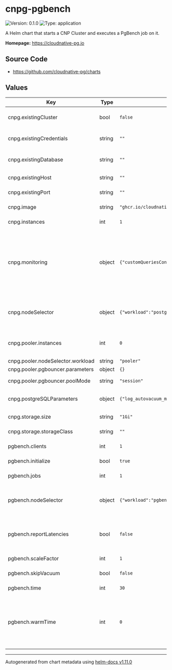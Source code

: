 # cnpg-pgbench

![Version: 0.1.0](https://img.shields.io/badge/Version-0.1.0-informational?style=flat-square) ![Type: application](https://img.shields.io/badge/Type-application-informational?style=flat-square)

A Helm chart that starts a CNP Cluster and executes a PgBench job on it.

**Homepage:** <https://cloudnative-pg.io>

## Source Code

* <https://github.com/cloudnative-pg/charts>

## Values

| Key | Type | Default | Description |
|-----|------|---------|-------------|
| cnpg.existingCluster | bool | `false` | Whether the benchmark should be run against an existing cluster or a new one has to be created |
| cnpg.existingCredentials | string | `""` | The name of a Secret of type basic-auth containing the existing cluster credentials |
| cnpg.existingDatabase | string | `""` | The port where PostgreSQL is listening on the specified host (default: 5432) |
| cnpg.existingHost | string | `""` | The address of the existing cluster (default: empty) |
| cnpg.existingPort | string | `""` | The name of the existing database (default: empty) |
| cnpg.image | string | `"ghcr.io/cloudnative-pg/postgresql:14.5"` | The PostgreSQL image used by CNP and PgBench. |
| cnpg.instances | int | `1` | The amount of PostgreSQL instances in the CNP Cluster. |
| cnpg.monitoring | object | `{"customQueriesConfigMap":[],"customQueriesSecret":[]}` | Configures custom queries for monitoring. The arrays accept a Dictionary made by name: string (resource name), key: string (resource data field containing the queries). Documentation on the accepted values: https://docs.enterprisedb.io/cloud-native-postgresql/latest/monitoring/ |
| cnpg.nodeSelector | object | `{"workload":"postgres"}` | Dictionary of key-value pairs used to define the nodes where the cluster instances can run; used to avoid pgbench and PostgreSQL running on the same node. |
| cnpg.pooler.instances | int | `0` | The number of pooler replicas that receive the connections. If >0 the benchmarks are run with connection pooling |
| cnpg.pooler.nodeSelector.workload | string | `"pooler"` |  |
| cnpg.pooler.pgbouncer.parameters | object | `{}` | PgBouncer configuration. |
| cnpg.pooler.pgbouncer.poolMode | string | `"session"` | The pool mode, accepted values: session, transaction |
| cnpg.postgreSQLParameters | object | `{"log_autovacuum_min_duration":"1s","log_checkpoints":"on","log_lock_waits":"on","log_min_duration_statement":"1000","log_statement":"ddl","log_temp_files":"1024","maintenance_work_mem":"128MB","shared_buffers":"512MB"}` | Dictionary of key-value pairs representing PostgreSQL configuration. |
| cnpg.storage.size | string | `"1Gi"` | The size of the PVCs used by CNP instances. |
| cnpg.storage.storageClass | string | `""` | The storage class used to create PVCs for CNP instances. |
| pgbench.clients | int | `1` | The number of clients used by pgbench. |
| pgbench.initialize | bool | `true` | Invoke the initialization mode (TPC-B-like test scenario) |
| pgbench.jobs | int | `1` | The number of jobs used by pgbench. |
| pgbench.nodeSelector | object | `{"workload":"pgbench"}` | Dictionary of key-value pairs used to define the nodes where the pgbench pod can run; used to avoid pgbench and PostgreSQL running on the same node. |
| pgbench.reportLatencies | bool | `false` | Report the average per-statement latency (execution time from the perspective of the client) of each command after the benchmark finishes. See below for details |
| pgbench.scaleFactor | int | `1` | Scale factor used to initialize pgbench (if initialize is set to true). |
| pgbench.skipVacuum | bool | `false` | Perform no vacuuming before running the test. |
| pgbench.time | int | `30` | The amount of seconds the pgbench will run for. |
| pgbench.warmTime | int | `0` | If >0, run an initContainer that runs pgbench for the defined amount of time (using the -T option) with the same clients and jobs that will be used for the main pgbench run; can be useful with storage classes that allow I/O bursts where could affect the actual benchmark result. |

----------------------------------------------
Autogenerated from chart metadata using [helm-docs v1.11.0](https://github.com/norwoodj/helm-docs/releases/v1.11.0)
